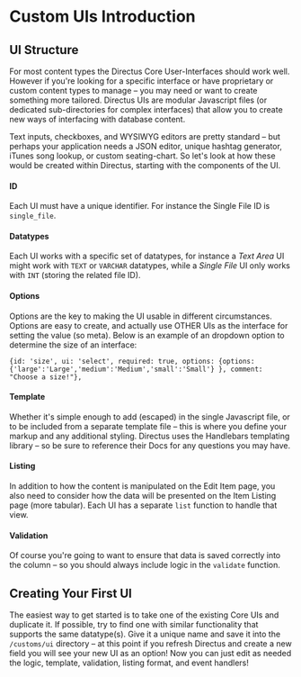 # Custom UIs Introduction

## UI Structure

For most content types the Directus Core User-Interfaces should work well. However if you're looking for a specific interface or have proprietary or custom content types to manage – you may need or want to create something more tailored. Directus UIs are modular Javascript files (or dedicated sub-directories for complex interfaces) that allow you to create new ways of interfacing with database content.

Text inputs, checkboxes, and WYSIWYG editors are pretty standard – but perhaps your application needs a JSON editor, unique hashtag generator, iTunes song lookup, or custom seating-chart. So let's look at how these would be created within Directus, starting with the components of the UI.

#### ID

Each UI must have a unique identifier. For instance the Single File ID is `single_file`.

#### Datatypes

Each UI works with a specific set of datatypes, for instance a _Text Area_ UI might work with `TEXT` or `VARCHAR` datatypes, while a _Single File_ UI only works with `INT` (storing the related file ID).

#### Options

Options are the key to making the UI usable in different circumstances. Options are easy to create, and actually use OTHER UIs as the interface for setting the value (so meta). Below is an example of an dropdown option to determine the size of an interface:

```
{id: 'size', ui: 'select', required: true, options: {options: {'large':'Large','medium':'Medium','small':'Small'} }, comment: "Choose a size!"},
```

#### Template

Whether it's simple enough to add (escaped) in the single Javascript file, or to be included from a separate template file – this is where you define your markup and any additional styling. Directus uses the Handlebars templating library – so be sure to reference their Docs for any questions you may have.

#### Listing

In addition to how the content is manipulated on the Edit Item page, you also need to consider how the data will be presented on the Item Listing page (more tabular). Each UI has a separate `list` function to handle that view.

#### Validation

Of course you're going to want to ensure that data is saved correctly into the column – so you should always include logic in the `validate` function.

## Creating Your First UI

The easiest way to get started is to take one of the existing Core UIs and duplicate it. If possible, try to find one with similar functionality that supports the same datatype(s). Give it a unique name and save it into the `/customs/ui` directory – at this point if you refresh Directus and create a new field you will see your new UI as an option! Now you can just edit as needed the logic, template, validation, listing format, and event handlers!

